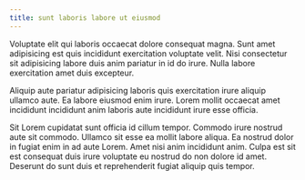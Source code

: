 ```yaml
---
title: sunt laboris labore ut eiusmod
---
```


Voluptate elit qui laboris occaecat dolore consequat magna. Sunt amet adipisicing est quis incididunt exercitation voluptate velit. Nisi consectetur sit adipisicing labore duis anim pariatur in id do irure. Nulla labore exercitation amet duis excepteur.

Aliquip aute pariatur adipisicing laboris quis exercitation irure aliquip ullamco aute. Ea labore eiusmod enim irure. Lorem mollit occaecat amet incididunt incididunt anim laboris aute incididunt irure esse officia.

Sit Lorem cupidatat sunt officia id cillum tempor. Commodo irure nostrud aute sit commodo. Ullamco sit esse ea mollit labore aliqua. Ea nostrud dolor in fugiat enim in ad aute Lorem. Amet nisi anim incididunt anim. Culpa est sit est consequat duis irure voluptate eu nostrud do non dolore id amet. Deserunt do sunt duis et reprehenderit fugiat aliquip quis tempor.